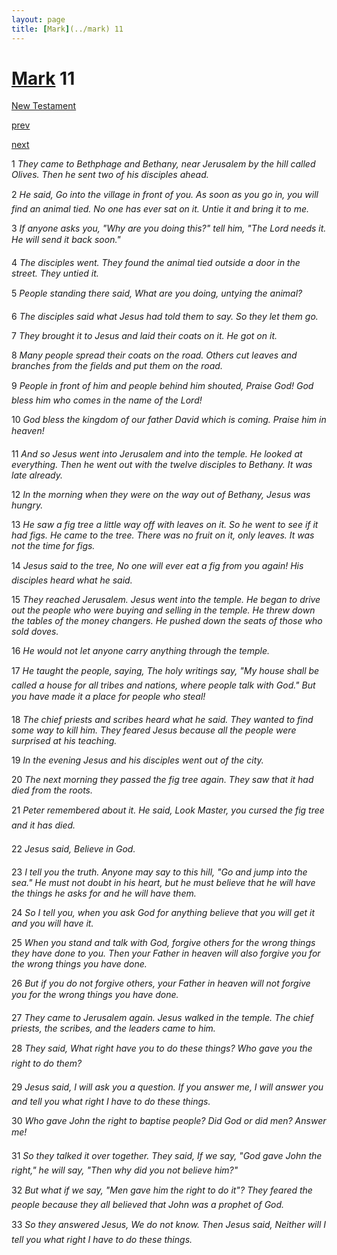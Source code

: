 ```yaml
---
layout: page
title: [Mark](../mark) 11
---
```


# [Mark](../mark) 11

[New Testament](/new-testament)


[prev](mark-10.html)


[next](mark-12.html)

1 _They came to Bethphage and Bethany, near Jerusalem by the hill called Olives. Then he sent two of his disciples ahead._

2 _He said, Go into the village in front of you. As soon as you go in, you will find an animal tied. No one has ever sat on it. Untie it and bring it to me._

3 _If anyone asks you, "Why are you doing this?" tell him, "The Lord needs it. He will send it back soon." _

4 _The disciples went. They found the animal tied outside a door in the street. They untied it._

5 _People standing there said, What are you doing, untying the animal?_

6 _The disciples said what Jesus had told them to say. So they let them go._

7 _They brought it to Jesus and laid their coats on it. He got on it._

8 _Many people spread their coats on the road. Others cut leaves and branches from the fields and put them on the road._

9 _People in front of him and people behind him shouted, Praise God! God bless him who comes in the name of the Lord!_

10 _God bless the kingdom of our father David which is coming. Praise him in heaven!_

11 _And so Jesus went into Jerusalem and into the temple. He looked at everything. Then he went out with the twelve disciples to Bethany. It was late already._

12 _In the morning when they were on the way out of Bethany, Jesus was hungry._

13 _He saw a fig tree a little way off with leaves on it. So he went to see if it had figs. He came to the tree. There was no fruit on it, only leaves. It was not the time for figs._

14 _Jesus said to the tree, No one will ever eat a fig from you again! His disciples heard what he said._

15 _They reached Jerusalem. Jesus went into the temple. He began to drive out the people who were buying and selling in the temple. He threw down the tables of the money changers. He pushed down the seats of those who sold doves._

16 _He would not let anyone carry anything through the temple._

17 _He taught the people, saying, The holy writings say, "My house shall be called a house for all tribes and nations, where people talk with God." But you have made it a place for people who steal!_

18 _The chief priests and scribes heard what he said. They wanted to find some way to kill him. They feared Jesus because all the people were surprised at his teaching._

19 _In the evening Jesus and his disciples went out of the city._

20 _The next morning they passed the fig tree again. They saw that it had died from the roots._

21 _Peter remembered about it. He said, Look Master, you cursed the fig tree and it has died._

22 _Jesus said, Believe in God._

23 _I tell you the truth. Anyone may say to this hill, "Go and jump into the sea." He must not doubt in his heart, but he must believe that he will have the things he asks for and he will have them._

24 _So I tell you, when you ask God for anything believe that you will get it and you will have it._

25 _When you stand and talk with God, forgive others for the wrong things they have done to you. Then your Father in heaven will also forgive you for the wrong things you have done._

26 _But if you do not forgive others, your Father in heaven will not forgive you for the wrong things you have done._

27 _They came to Jerusalem again. Jesus walked in the temple. The chief priests, the scribes,  and the leaders came to him._

28 _They said, What right have you to do these things? Who gave you the right to do them?_

29 _Jesus said, I will ask you a question. If you answer me, I will answer you and tell you what right I have to do these things._

30 _Who gave John the right to baptise people? Did God or did men? Answer me!_

31 _So they talked it over together. They said, If we say, "God gave John the right," he will say, "Then why did you not believe him?"_

32 _But what if we say, "Men gave him the right to do it"? They feared the people because they all believed that John was a prophet of God._

33 _So they answered Jesus, We do not know. Then Jesus said, Neither will I tell you what right I have to do these things._

